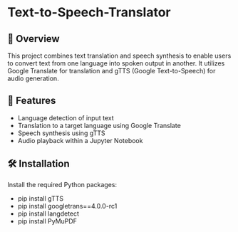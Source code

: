 # Text-to-Speech-Translator

## 📌 Overview
This project combines text translation and speech synthesis to enable users to convert text from one language into spoken output in another. It utilizes Google Translate for translation and gTTS (Google Text-to-Speech) for audio generation.

## 🚀 Features
- Language detection of input text
- Translation to a target language using Google Translate
- Speech synthesis using gTTS
- Audio playback within a Jupyter Notebook

## 🛠️ Installation
Install the required Python packages:
- pip install gTTS
- pip install googletrans==4.0.0-rc1
- pip install langdetect
- pip install PyMuPDF
